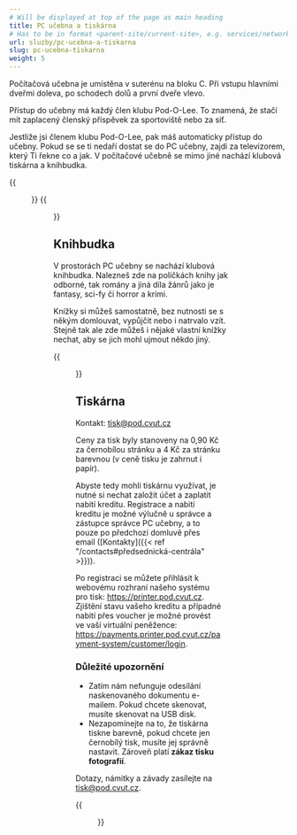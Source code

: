 ```yaml
---
# Will be displayed at top of the page as main heading
title: PC učebna a tiskárna
# Has to be in format <parent-site/current-site>, e.g. services/network (notice missing slash at the beginning)
url: sluzby/pc-ucebna-a-tiskarna
slug: pc-ucebna-tiskarna
weight: 5
---
```


Počítačová učebna je umístěna v suterénu na bloku C. Při vstupu hlavními dveřmi doleva, po schodech dolů a první dveře vlevo.

Přístup do učebny má každý člen klubu Pod-O-Lee. To znamená, že stačí mít zaplacený členský příspěvek za sportoviště nebo za síť.

Jestliže jsi členem klubu Pod-O-Lee, pak máš automaticky přístup do učebny. Pokud se se ti nedaří dostat se do PC učebny, zajdi za televizorem, který Ti řekne co a jak.
V počítačové učebně se mimo jiné nachází klubová tiskárna a knihbudka.

{{<figure src="pc_room_01.jpg" alt="PC room: Main room">}}
{{<figure src="pc_room_02.jpg" alt="PC room: Second room with whiteboards">}}

## Knihbudka

V prostorách PC učebny se nachází klubová knihbudka. Nalezneš zde na poličkách knihy jak odborné, tak romány a jiná díla žánrů jako je fantasy, sci-fy či horror a krimi.

Knížky si můžeš samostatně, bez nutnosti se s někým domlouvat, vypůjčit nebo i natrvalo vzít. Stejně tak ale zde můžeš i nějaké vlastní knížky nechat, aby se jich mohl ujmout někdo jiný.

{{<figure src="pc_room_04_books.jpg" alt="PC room: Library">}}

## Tiskárna

Kontakt: <tisk@pod.cvut.cz>

Ceny za tisk byly stanoveny na 0,90 Kč za černobílou stránku a 4 Kč za stránku barevnou (v ceně tisku je zahrnut i papír).

Abyste tedy mohli tiskárnu využívat, je nutné si nechat založit účet a zaplatit nabití kreditu. Registrace a nabití kreditu je možné výlučně u správce a zástupce správce PC učebny, a to pouze po předchozí domluvě přes email ([Kontakty]({{< ref "/contacts#předsednická-centrála" >}})).

Po registraci se můžete přihlásit k webovému rozhraní našeho systému pro tisk: <https://printer.pod.cvut.cz>. Zjištění stavu vašeho kreditu a případné nabití přes voucher je možné provést ve vaší virtuální peněžence: <https://payments.printer.pod.cvut.cz/payment-system/customer/login>.

### Důležité upozornění

- Zatím nám nefunguje odesílání naskenovaného dokumentu e-mailem. Pokud chcete skenovat, musíte skenovat na USB disk.
- Nezapomínejte na to, že tiskárna tiskne barevně, pokud chcete jen černobílý tisk, musíte jej správně nastavit. Zároveň platí **zákaz tisku fotografií**.

Dotazy, námitky a závady zasílejte na <tisk@pod.cvut.cz>.

{{<figure src="pc_room_03_printer.jpg" alt="PC room: Printer">}}
